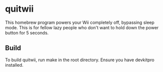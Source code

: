 # quitwii

This homebrew program powers your Wii completely off, bypassing sleep mode. This is for fellow lazy people who don't want to hold down the power button for 5 seconds.

## Build

To build quitwii, run make in the root directory. Ensure you have devkitpro installed.
